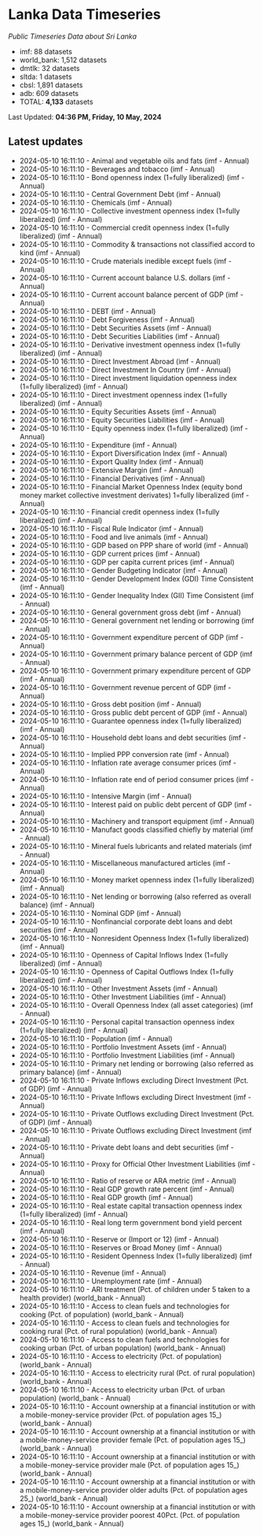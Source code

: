 # Lanka Data Timeseries
*Public Timeseries Data about Sri Lanka*

* imf: 88 datasets
* world_bank: 1,512 datasets
* dmtlk: 32 datasets
* sltda: 1 datasets
* cbsl: 1,891 datasets
* adb: 609 datasets
* TOTAL: **4,133** datasets

Last Updated: **04:36 PM, Friday, 10 May, 2024**

## Latest updates

* 2024-05-10 16:11:10 - Animal and vegetable oils and fats (imf - Annual)
* 2024-05-10 16:11:10 - Beverages and tobacco (imf - Annual)
* 2024-05-10 16:11:10 - Bond openness index (1=fully liberalized) (imf - Annual)
* 2024-05-10 16:11:10 - Central Government Debt (imf - Annual)
* 2024-05-10 16:11:10 - Chemicals (imf - Annual)
* 2024-05-10 16:11:10 - Collective investment openness index (1=fully liberalized) (imf - Annual)
* 2024-05-10 16:11:10 - Commercial credit openness index (1=fully liberalized) (imf - Annual)
* 2024-05-10 16:11:10 - Commodity & transactions not classified accord to kind (imf - Annual)
* 2024-05-10 16:11:10 - Crude materials inedible except fuels (imf - Annual)
* 2024-05-10 16:11:10 - Current account balance U.S. dollars (imf - Annual)
* 2024-05-10 16:11:10 - Current account balance percent of GDP (imf - Annual)
* 2024-05-10 16:11:10 - DEBT (imf - Annual)
* 2024-05-10 16:11:10 - Debt Forgiveness (imf - Annual)
* 2024-05-10 16:11:10 - Debt Securities Assets (imf - Annual)
* 2024-05-10 16:11:10 - Debt Securities Liabilities (imf - Annual)
* 2024-05-10 16:11:10 - Derivative investment openness index (1=fully liberalized) (imf - Annual)
* 2024-05-10 16:11:10 - Direct Investment Abroad (imf - Annual)
* 2024-05-10 16:11:10 - Direct Investment In Country (imf - Annual)
* 2024-05-10 16:11:10 - Direct investment liquidation openness index (1=fully liberalized) (imf - Annual)
* 2024-05-10 16:11:10 - Direct investment openness index (1=fully liberalized) (imf - Annual)
* 2024-05-10 16:11:10 - Equity Securities Assets (imf - Annual)
* 2024-05-10 16:11:10 - Equity Securities Liabilities (imf - Annual)
* 2024-05-10 16:11:10 - Equity openness index (1=fully liberalized) (imf - Annual)
* 2024-05-10 16:11:10 - Expenditure (imf - Annual)
* 2024-05-10 16:11:10 - Export Diversification Index (imf - Annual)
* 2024-05-10 16:11:10 - Export Quality Index (imf - Annual)
* 2024-05-10 16:11:10 - Extensive Margin (imf - Annual)
* 2024-05-10 16:11:10 - Financial Derivatives (imf - Annual)
* 2024-05-10 16:11:10 - Financial Market Openness Index (equity bond money market collective investment derivates) 1=fully liberalized (imf - Annual)
* 2024-05-10 16:11:10 - Financial credit openness index (1=fully liberalized) (imf - Annual)
* 2024-05-10 16:11:10 - Fiscal Rule Indicator (imf - Annual)
* 2024-05-10 16:11:10 - Food and live animals (imf - Annual)
* 2024-05-10 16:11:10 - GDP based on PPP share of world (imf - Annual)
* 2024-05-10 16:11:10 - GDP current prices (imf - Annual)
* 2024-05-10 16:11:10 - GDP per capita current prices (imf - Annual)
* 2024-05-10 16:11:10 - Gender Budgeting Indicator (imf - Annual)
* 2024-05-10 16:11:10 - Gender Development Index (GDI) Time Consistent (imf - Annual)
* 2024-05-10 16:11:10 - Gender Inequality Index (GII) Time Consistent (imf - Annual)
* 2024-05-10 16:11:10 - General government gross debt (imf - Annual)
* 2024-05-10 16:11:10 - General government net lending or borrowing (imf - Annual)
* 2024-05-10 16:11:10 - Government expenditure percent of GDP (imf - Annual)
* 2024-05-10 16:11:10 - Government primary balance percent of GDP (imf - Annual)
* 2024-05-10 16:11:10 - Government primary expenditure percent of GDP (imf - Annual)
* 2024-05-10 16:11:10 - Government revenue percent of GDP (imf - Annual)
* 2024-05-10 16:11:10 - Gross debt position (imf - Annual)
* 2024-05-10 16:11:10 - Gross public debt percent of GDP (imf - Annual)
* 2024-05-10 16:11:10 - Guarantee openness index (1=fully liberalized) (imf - Annual)
* 2024-05-10 16:11:10 - Household debt loans and debt securities (imf - Annual)
* 2024-05-10 16:11:10 - Implied PPP conversion rate (imf - Annual)
* 2024-05-10 16:11:10 - Inflation rate average consumer prices (imf - Annual)
* 2024-05-10 16:11:10 - Inflation rate end of period consumer prices (imf - Annual)
* 2024-05-10 16:11:10 - Intensive Margin (imf - Annual)
* 2024-05-10 16:11:10 - Interest paid on public debt percent of GDP (imf - Annual)
* 2024-05-10 16:11:10 - Machinery and transport equipment (imf - Annual)
* 2024-05-10 16:11:10 - Manufact goods classified chiefly by material (imf - Annual)
* 2024-05-10 16:11:10 - Mineral fuels lubricants and related materials (imf - Annual)
* 2024-05-10 16:11:10 - Miscellaneous manufactured articles (imf - Annual)
* 2024-05-10 16:11:10 - Money market openness index (1=fully liberalized) (imf - Annual)
* 2024-05-10 16:11:10 - Net lending or borrowing (also referred as overall balance) (imf - Annual)
* 2024-05-10 16:11:10 - Nominal GDP (imf - Annual)
* 2024-05-10 16:11:10 - Nonfinancial corporate debt loans and debt securities (imf - Annual)
* 2024-05-10 16:11:10 - Nonresident Openness Index (1=fully liberalized) (imf - Annual)
* 2024-05-10 16:11:10 - Openness of Capital Inflows Index (1=fully liberalized) (imf - Annual)
* 2024-05-10 16:11:10 - Openness of Capital Outflows Index (1=fully liberalized) (imf - Annual)
* 2024-05-10 16:11:10 - Other Investment Assets (imf - Annual)
* 2024-05-10 16:11:10 - Other Investment Liabilities (imf - Annual)
* 2024-05-10 16:11:10 - Overall Openness Index (all asset categories) (imf - Annual)
* 2024-05-10 16:11:10 - Personal capital transaction openness index (1=fully liberalized) (imf - Annual)
* 2024-05-10 16:11:10 - Population (imf - Annual)
* 2024-05-10 16:11:10 - Portfolio Investment Assets (imf - Annual)
* 2024-05-10 16:11:10 - Portfolio Investment Liabilities (imf - Annual)
* 2024-05-10 16:11:10 - Primary net lending or borrowing (also referred as primary balance) (imf - Annual)
* 2024-05-10 16:11:10 - Private Inflows excluding Direct Investment (Pct. of GDP) (imf - Annual)
* 2024-05-10 16:11:10 - Private Inflows excluding Direct Investment (imf - Annual)
* 2024-05-10 16:11:10 - Private Outflows excluding Direct Investment (Pct. of GDP) (imf - Annual)
* 2024-05-10 16:11:10 - Private Outflows excluding Direct Investment (imf - Annual)
* 2024-05-10 16:11:10 - Private debt loans and debt securities (imf - Annual)
* 2024-05-10 16:11:10 - Proxy for Official Other Investment Liabilities (imf - Annual)
* 2024-05-10 16:11:10 - Ratio of reserve or ARA metric (imf - Annual)
* 2024-05-10 16:11:10 - Real GDP growth rate percent (imf - Annual)
* 2024-05-10 16:11:10 - Real GDP growth (imf - Annual)
* 2024-05-10 16:11:10 - Real estate capital transaction openness index (1=fully liberalized) (imf - Annual)
* 2024-05-10 16:11:10 - Real long term government bond yield percent (imf - Annual)
* 2024-05-10 16:11:10 - Reserve or (Import or 12) (imf - Annual)
* 2024-05-10 16:11:10 - Reserves or Broad Money (imf - Annual)
* 2024-05-10 16:11:10 - Resident Openness Index (1=fully liberalized) (imf - Annual)
* 2024-05-10 16:11:10 - Revenue (imf - Annual)
* 2024-05-10 16:11:10 - Unemployment rate (imf - Annual)
* 2024-05-10 16:11:10 - ARI treatment (Pct. of children under 5 taken to a health provider) (world_bank - Annual)
* 2024-05-10 16:11:10 - Access to clean fuels and technologies for cooking (Pct. of population) (world_bank - Annual)
* 2024-05-10 16:11:10 - Access to clean fuels and technologies for cooking rural (Pct. of rural population) (world_bank - Annual)
* 2024-05-10 16:11:10 - Access to clean fuels and technologies for cooking urban (Pct. of urban population) (world_bank - Annual)
* 2024-05-10 16:11:10 - Access to electricity (Pct. of population) (world_bank - Annual)
* 2024-05-10 16:11:10 - Access to electricity rural (Pct. of rural population) (world_bank - Annual)
* 2024-05-10 16:11:10 - Access to electricity urban (Pct. of urban population) (world_bank - Annual)
* 2024-05-10 16:11:10 - Account ownership at a financial institution or with a mobile-money-service provider (Pct. of population ages 15_) (world_bank - Annual)
* 2024-05-10 16:11:10 - Account ownership at a financial institution or with a mobile-money-service provider female (Pct. of population ages 15_) (world_bank - Annual)
* 2024-05-10 16:11:10 - Account ownership at a financial institution or with a mobile-money-service provider male (Pct. of population ages 15_) (world_bank - Annual)
* 2024-05-10 16:11:10 - Account ownership at a financial institution or with a mobile-money-service provider older adults (Pct. of population ages 25_) (world_bank - Annual)
* 2024-05-10 16:11:10 - Account ownership at a financial institution or with a mobile-money-service provider poorest 40Pct. (Pct. of population ages 15_) (world_bank - Annual)
